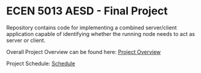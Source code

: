 # ECEN 5013 AESD - Final Project
Repository contains code for implementing a combined server/client application capable of identifying whether the running node needs to act as server or client. 

Overall Project Overview can be found here: [Project Overview](https://github.com/cu-ecen-5013/final-project-prayag2010/wiki/Project-Overview) 

Project Schedule: [Schedule](https://github.com/cu-ecen-5013/final-project-prayag2010/wiki/Final-Project-Assignment-Schedule)

